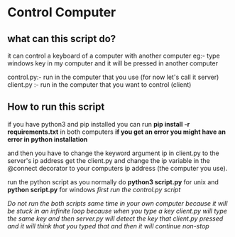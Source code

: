# Control Computer

## what can this script do?
it can control a keyboard of a computer with another computer
eg:- type windows key in my computer and it will be pressed in another computer

control.py:- run in the computer that you use (for now let's call it server)
client.py :- run in the computer that you want to control (client)

## How to run this script
if you have python3 and pip installed you can run **pip install -r requirements.txt** in both computers
**if you get an error you might have an error in python installation**

and then you have to change the keyword argument ip in client.py to the server's ip address get the client.py and change the ip variable in the @connect decorator to your computers ip address (the computer you use).

run the python script as you normally do **python3 script.py** for unix and **python script.py** for windows
*first run the control.py script*

*Do not run the both scripts same time in your own computer because it will be stuck in an infinite loop because when you type a key client.py will type the same key and then server.py will detect the key that client.py pressed and it will think that you typed that and then it will continue non-stop*
